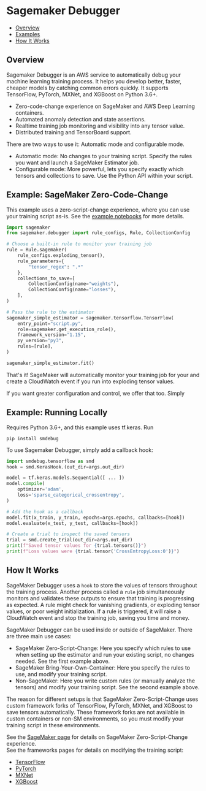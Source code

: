 # Sagemaker Debugger

- [Overview](#overview)
- [Examples](#sagemaker-example)
- [How It Works](#how-it-works)

## Overview
Sagemaker Debugger is an AWS service to automatically debug your machine learning training process.
It helps you develop better, faster, cheaper models by catching common errors quickly. It supports
TensorFlow, PyTorch, MXNet, and XGBoost on Python 3.6+.

- Zero-code-change experience on SageMaker and AWS Deep Learning containers.
- Automated anomaly detection and state assertions.
- Realtime training job monitoring and visibility into any tensor value.
- Distributed training and TensorBoard support.

There are two ways to use it: Automatic mode and configurable mode.

- Automatic mode: No changes to your training script. Specify the rules you want and launch a SageMaker Estimator job.
- Configurable mode: More powerful, lets you specify exactly which tensors and collections to save. Use the Python API within your script.


## Example: SageMaker Zero-Code-Change
This example uses a zero-script-change experience, where you can use your training script as-is.
See the [example notebooks](https://link.com) for more details.
```python
import sagemaker
from sagemaker.debugger import rule_configs, Rule, CollectionConfig

# Choose a built-in rule to monitor your training job
rule = Rule.sagemaker(
    rule_configs.exploding_tensor(),
    rule_parameters={
        "tensor_regex": ".*"
    },
    collections_to_save=[
        CollectionConfig(name="weights"),
        CollectionConfig(name="losses"),
    ],
)

# Pass the rule to the estimator
sagemaker_simple_estimator = sagemaker.tensorflow.TensorFlow(
    entry_point="script.py",
    role=sagemaker.get_execution_role(),
    framework_version="1.15",
    py_version="py3",
    rules=[rule],
)

sagemaker_simple_estimator.fit()
```

That's it! SageMaker will automatically monitor your training job for your and create a CloudWatch
event if you run into exploding tensor values.

If you want greater configuration and control, we offer that too. Simply


## Example: Running Locally
Requires Python 3.6+, and this example uses tf.keras. Run
```
pip install smdebug
```

To use Sagemaker Debugger, simply add a callback hook:
```python
import smdebug.tensorflow as smd
hook = smd.KerasHook.(out_dir=args.out_dir)

model = tf.keras.models.Sequential([ ... ])
model.compile(
    optimizer='adam',
    loss='sparse_categorical_crossentropy',
)

# Add the hook as a callback
model.fit(x_train, y_train, epochs=args.epochs, callbacks=[hook])
model.evaluate(x_test, y_test, callbacks=[hook])

# Create a trial to inspect the saved tensors
trial = smd.create_trial(out_dir=args.out_dir)
print(f"Saved tensor values for {trial.tensors()}")
print(f"Loss values were {trial.tensor('CrossEntropyLoss:0')}")
```

## How It Works
SageMaker Debugger uses a `hook` to store the values of tensors throughout the training process. Another process called a `rule` job
simultaneously monitors and validates these outputs to ensure that training is progressing as expected.
A rule might check for vanishing gradients, or exploding tensor values, or poor weight initialization.
If a rule is triggered, it will raise a CloudWatch event and stop the training job, saving you time
and money.

SageMaker Debugger can be used inside or outside of SageMaker. There are three main use cases:
- SageMaker Zero-Script-Change: Here you specify which rules to use when setting up the estimator and run your existing script, no changes needed. See the first example above.
- SageMaker Bring-Your-Own-Container: Here you specify the rules to use, and modify your training script.
- Non-SageMaker: Here you write custom rules (or manually analyze the tensors) and modify your training script. See the second example above.

The reason for different setups is that SageMaker Zero-Script-Change uses custom framework forks of TensorFlow, PyTorch, MXNet, and XGBoost to save tensors automatically.
These framework forks are not available in custom containers or non-SM environments, so you must modify your training script in these environments.

See the [SageMaker page](https://link.com) for details on SageMaker Zero-Script-Change experience.\
See the frameworks pages for details on modifying the training script:
- [TensorFlow](https://link.com)
- [PyTorch](https://link.com)
- [MXNet](https://link.com)
- [XGBoost](https://link.com)
